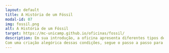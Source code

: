 ```yaml
---
layout: default
title: A História de um Fóssil
modal-id: 07
img: fossil.png
alt: A História de um Fóssil
target: https://mc-unicamp.github.io/oficinas/fossil/
description: Em sua introdução, a oficina apresenta diferentes tipos de fósseis e aborda as impressionantes combinações de processos físicos, químicos e biológicos, necessários para sua formação. Demonstrando, assim, como é o trabalho de um paleontólogo. 
Com uma criação alegórica dessas condições, segue o passo a passo para a criação de fósseis caseiros, tipo fóssil de impressão. O participante coloca a “mão na massa”, literalmente, preparando uma mistura de ingredientes simples para obter uma réplica de rocha sedimentar, base do projeto. Faixa etária recomendada - 5 a 14 anos.
---
```

